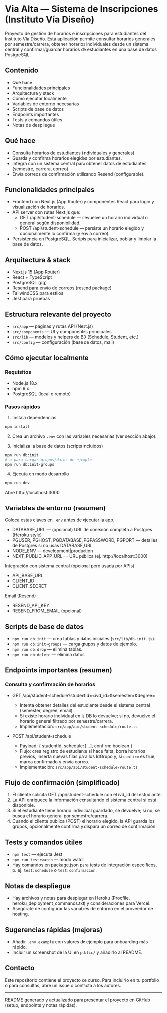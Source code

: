 # Via Alta — Sistema de Inscripciones (Instituto Vía Diseño)

Proyecto de gestión de horarios e inscripciones para estudiantes del Instituto Vía Diseño. Esta aplicación
permite consultar horarios generales por semestre/carrera, obtener horarios individuales desde un sistema
central y confirmar/guardar horarios de estudiantes en una base de datos PostgreSQL.

## Contenido

- Qué hace
- Funcionalidades principales
- Arquitectura y stack
- Cómo ejecutar localmente
- Variables de entorno necesarias
- Scripts de base de datos
- Endpoints importantes
- Tests y comandos útiles
- Notas de despliegue

## Qué hace

- Consulta horarios de estudiantes (individuales y generales).
- Guarda y confirma horarios elegidos por estudiantes.
- Integra con un sistema central para obtener datos de estudiantes (semestre, carrera, correo).
- Envía correos de confirmación utilizando Resend (configurable).

## Funcionalidades principales

- Frontend con Next.js (App Router) y componentes React para login y visualización de horarios.
- API server con rutas Next.js que:
  - GET /api/student-schedule — devuelve un horario individual o general según disponibilidad.
  - POST /api/student-schedule — persiste un horario elegido y opcionalmente lo confirma (y envía correo).
- Persistencia en PostgreSQL. Scripts para inicializar, poblar y limpiar la base de datos.

## Arquitectura & stack

- Next.js 15 (App Router)
- React + TypeScript
- PostgreSQL (pg)
- Resend para envío de correos (resend package)
- TailwindCSS para estilos
- Jest para pruebas

## Estructura relevante del proyecto

- `src/app` — páginas y rutas API (Next.js)
- `src/components` — UI y componentes principales
- `src/lib` — modelos y helpers de BD (Schedule, Student, etc.)
- `src/config` — configuración (base de datos, mail)

## Cómo ejecutar localmente

### Requisitos

- Node.js 18.x
- npm 9.x
- PostgreSQL (local o remoto)

### Pasos rápidos

1. Instala dependencias

```bash
npm install
```

2. Crea un archivo `.env` con las variables necesarias (ver sección abajo).

3. Inicializa la base de datos (scripts incluidos)

```bash
npm run db:init
# o para cargar grupos/datos de ejemplo
npm run db:init-groups
```

4. Ejecuta en modo desarrollo

```bash
npm run dev
```

Abre http://localhost:3000

## Variables de entorno (resumen)

Coloca estas claves en `.env` antes de ejecutar la app.

- DATABASE_URL — (opcional) URL de conexión completa a Postgres (Heroku style)
- PGUSER, PGHOST, PGDATABASE, PGPASSWORD, PGPORT — detalles de Postgres si no usas DATABASE_URL
- NODE_ENV — development|production
- NEXT_PUBLIC_APP_URL — URL pública (ej. http://localhost:3000)

Integración con sistema central (opcional pero usada por APIs)
- API_BASE_URL
- CLIENT_ID
- CLIENT_SECRET

Email (Resend)
- RESEND_API_KEY
- RESEND_FROM_EMAIL (opcional)

## Scripts de base de datos

- `npm run db:init` — crea tablas y datos iniciales (`src/lib/db-init.js`).
- `npm run db:init-groups` — carga grupos y datos de ejemplo.
- `npm run db:drop` — elimina tablas.
- `npm run db:delete` — elimina datos.

## Endpoints importantes (resumen)

### Consulta y confirmación de horarios

- GET /api/student-schedule?studentId=<ivd_id>&semester=<opt>&degree=<opt>
  - Intenta obtener detalles del estudiante desde el sistema central (semester, degree, email).
  - Si existe horario individual en la DB lo devuelve; si no, devuelve el horario general filtrado por semestre/carrera.
  - Implementación: `src/app/api/student-schedule/route.ts`

- POST /api/student-schedule
  - Payload: { studentId, schedule: [...], confirm: boolean }
  - Flujo: crea registro de estudiante si hace falta, borra horarios previos, inserta nuevas filas para los IdGrupo y, si `confirm` es true, marca confirmado y envía correo.
  - Implementación: `src/app/api/student-schedule/route.ts`

## Flujo de confirmación (simplificado)

1. El cliente solicita GET /api/student-schedule con el ivd_id del estudiante.
2. La API enriquece la información consultando el sistema central si está disponible.
3. Si el estudiante tiene horario individual guardado, se devuelve; si no, se busca el horario general por semestre/carrera.
4. Cuando el cliente publica (POST) el horario elegido, la API guarda los grupos, opcionalmente confirma y dispara un correo de confirmación.

## Tests y comandos útiles

- `npm test` — ejecuta Jest
- `npm run test:watch` — modo watch
- Hay comandos en package.json para tests de integración específicos, p. ej. `test:schedule` o `test:confirmacion`.

## Notas de despliegue

- Hay archivos y notas para desplegar en Heroku (Procfile, heroku_deployment_commands.txt) y consideraciones para Vercel.
- Asegúrate de configurar las variables de entorno en el proveedor de hosting.

## Sugerencias rápidas (mejoras)

- Añadir `.env.example` con valores de ejemplo para onboarding más rápido.
- Incluir un screenshot de la UI en `public/` y añadirlo al README.

## Contacto

Este repositorio contiene el proyecto de curso. Para incluirlo en tu portfolio o para consultas, abre un issue o contacta a los autores.

---
README generado y actualizado para presentar el proyecto en GitHub (setup, endpoints y notas rápidas).
